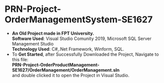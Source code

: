 # PRN-Project-OrderManagementSystem-SE1627
- **An Old Project made in FPT University.**<br>
**Software Used**: Visual Studio Comunity 2019, Microsoft SQL Server Management Studio<br>
**Technology Used**: C#,.Net Framework, Winform, SQL.
- To **Get Started**, after Successfully Downloaded the Project, Navigate to this file:<br>
**PRN-Project-OrderProductManagement-SE1627/OrderManagement/OrderManagement.sln**<br>
and double clicked it to open the Project in Visual Studio.
